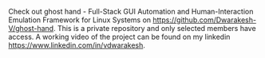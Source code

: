 Check out ghost hand - Full-Stack GUI Automation and Human-Interaction Emulation Framework for Linux Systems on https://github.com/Dwarakesh-V/ghost-hand.  This is a private repository and only selected members have access. A working video of the project can be found on my linkedin https://www.linkedin.com/in/vdwarakesh.
